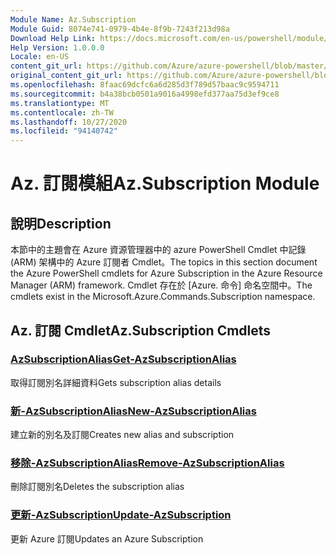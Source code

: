 ```yaml
---
Module Name: Az.Subscription
Module Guid: 8074e741-0979-4b4e-8f9b-7243f213d98a
Download Help Link: https://docs.microsoft.com/en-us/powershell/module/az.subscription
Help Version: 1.0.0.0
Locale: en-US
content_git_url: https://github.com/Azure/azure-powershell/blob/master/src/Subscription/Subscription/help/Az.Subscription.md
original_content_git_url: https://github.com/Azure/azure-powershell/blob/master/src/Subscription/Subscription/help/Az.Subscription.md
ms.openlocfilehash: 8faac69dcfc6a6d285d3f789d57baac9c9594711
ms.sourcegitcommit: b4a38bcb0501a9016a4998efd377aa75d3ef9ce8
ms.translationtype: MT
ms.contentlocale: zh-TW
ms.lasthandoff: 10/27/2020
ms.locfileid: "94140742"
---
```

# <span data-ttu-id="1bf3d-101">Az. 訂閱模組</span><span class="sxs-lookup"><span data-stu-id="1bf3d-101">Az.Subscription Module</span></span>
## <span data-ttu-id="1bf3d-102">說明</span><span class="sxs-lookup"><span data-stu-id="1bf3d-102">Description</span></span>
<span data-ttu-id="1bf3d-103">本節中的主題會在 Azure 資源管理器中的 azure PowerShell Cmdlet 中記錄 (ARM) 架構中的 Azure 訂閱者 Cmdlet。</span><span class="sxs-lookup"><span data-stu-id="1bf3d-103">The topics in this section document the Azure PowerShell cmdlets for Azure Subscription in the Azure Resource Manager (ARM) framework.</span></span> <span data-ttu-id="1bf3d-104">Cmdlet 存在於 [Azure. 命令] 命名空間中。</span><span class="sxs-lookup"><span data-stu-id="1bf3d-104">The cmdlets exist in the Microsoft.Azure.Commands.Subscription namespace.</span></span>

## <span data-ttu-id="1bf3d-105">Az. 訂閱 Cmdlet</span><span class="sxs-lookup"><span data-stu-id="1bf3d-105">Az.Subscription Cmdlets</span></span>
### [<span data-ttu-id="1bf3d-106">AzSubscriptionAlias</span><span class="sxs-lookup"><span data-stu-id="1bf3d-106">Get-AzSubscriptionAlias</span></span>](Get-AzSubscriptionAlias.md)
<span data-ttu-id="1bf3d-107">取得訂閱別名詳細資料</span><span class="sxs-lookup"><span data-stu-id="1bf3d-107">Gets subscription alias details</span></span>

### [<span data-ttu-id="1bf3d-108">新-AzSubscriptionAlias</span><span class="sxs-lookup"><span data-stu-id="1bf3d-108">New-AzSubscriptionAlias</span></span>](New-AzSubscriptionAlias.md)
<span data-ttu-id="1bf3d-109">建立新的別名及訂閱</span><span class="sxs-lookup"><span data-stu-id="1bf3d-109">Creates new alias and subscription</span></span>

### [<span data-ttu-id="1bf3d-110">移除-AzSubscriptionAlias</span><span class="sxs-lookup"><span data-stu-id="1bf3d-110">Remove-AzSubscriptionAlias</span></span>](Remove-AzSubscriptionAlias.md)
<span data-ttu-id="1bf3d-111">刪除訂閱別名</span><span class="sxs-lookup"><span data-stu-id="1bf3d-111">Deletes the subscription alias</span></span>

### [<span data-ttu-id="1bf3d-112">更新-AzSubscription</span><span class="sxs-lookup"><span data-stu-id="1bf3d-112">Update-AzSubscription</span></span>](Update-AzSubscription.md)
<span data-ttu-id="1bf3d-113">更新 Azure 訂閱</span><span class="sxs-lookup"><span data-stu-id="1bf3d-113">Updates an Azure Subscription</span></span>

